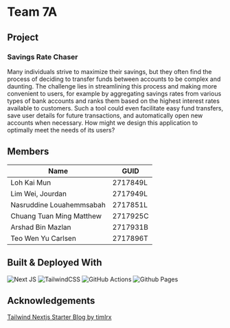 # Team 7A

## Project

### Savings Rate Chaser

Many individuals strive to maximize their savings, but they often find the process of deciding to transfer funds between accounts to be complex and daunting. The challenge lies in streamlining this process and making more convenient to users, for example by aggregating savings rates from various types of bank accounts and ranks them based on the highest interest rates available to customers. Such a tool could even facilitate easy fund transfers, save user details for future transactions, and automatically open new accounts when necessary. How might we design this application to optimally meet the needs of its users?

## Members

| Name                     | GUID     |
| ------------------------ | -------- |
| Loh Kai Mun              | 2717849L |
| Lim Wei, Jourdan         | 2717949L |
| Nasruddine Louahemmsabah | 2717851L |
| Chuang Tuan Ming Matthew | 2717925C |
| Arshad Bin Mazlan        | 2717931B |
| Teo Wen Yu Carlsen       | 2717896T |

## Built & Deployed With

![Next JS](https://img.shields.io/badge/Next-black?style=for-the-badge&logo=next.js&logoColor=white)
![TailwindCSS](https://img.shields.io/badge/tailwindcss-%2338B2AC.svg?style=for-the-badge&logo=tailwind-css&logoColor=white)
![GitHub Actions](https://img.shields.io/badge/github%20actions-%232671E5.svg?style=for-the-badge&logo=githubactions&logoColor=white)
![Github Pages](https://img.shields.io/badge/github%20pages-121013?style=for-the-badge&logo=github&logoColor=white)

## Acknowledgements

[Tailwind Nextjs Starter Blog by timlrx](https://github.com/timlrx/tailwind-nextjs-starter-blog)
